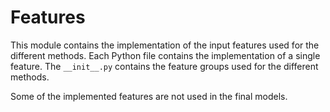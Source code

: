 # Features 

This module contains the implementation of the input features used for the different methods. Each Python file contains the implementation of a single feature. The `__init__.py` contains the feature groups used for the different methods.

Some of the implemented features are not used in the final models. 